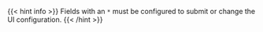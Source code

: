 ---
---

{{< hint info >}}
Fields with an `*` must be configured to submit or change the UI configuration.
{{< /hint >}}